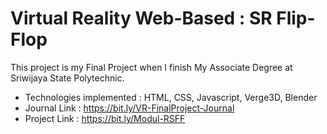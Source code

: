 # Virtual Reality Web-Based : SR Flip-Flop

This project is my Final Project when I finish My Associate Degree at Sriwijaya State Polytechnic.

- Technologies implemented : HTML, CSS, Javascript, Verge3D, Blender
- Journal Link : https://bit.ly/VR-FinalProject-Journal
- Project Link : https://bit.ly/Modul-RSFF
